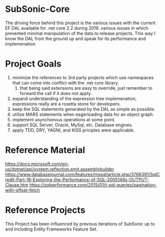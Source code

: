 # SubSonic-Core
The driving force behind this project is the various issues with the current EF DAL available for .net core 2.2 during 2019.
various issues in which prevented minimal manipulation of the data to release projects.
This way I know the DAL from the ground up and speak for its performance and implemenation. 

# Project Goals
1. minimize the references to 3rd party projects which use namespaces that can come into conflict with the .net core library.
   1. that being said extensions are easy to override, just remember to forward the call if it does not apply.
2. expand understanding of the expression tree implemenation, expressions really are a rosetta stone for developers.
3. keep the SQL statements generated by the DAL as simple as possible.
4. utilize MARS statements when eagerloading data for an object graph.
5. implement asynchonous operations at some point.
6. support SQL Server, Oracle, MySql, etc. Database engines.
7. apply TDD, DRY, YAGNI, and KISS priciples were applicable.


# Reference Material
https://docs.microsoft.com/en-us/dotnet/api/system.reflection.emit.assemblybuilder
https://www.databasejournal.com/features/mssql/article.php/3766391/SqlCredit-Part-18-Exploring-the-Performance-of-SQL-2005146s-OUTPUT-Clause.htm
https://sqlperformance.com/2015/01/t-sql-queries/pagination-with-offset-fetch

# Reference Projects
This Project has been influenced by previous iterations of SubSonic up to and including Entity Frameworks Feature Set.
